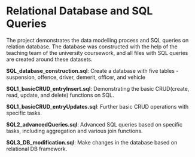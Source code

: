 # Relational Database and SQL Queries 
The project demonstrates the data modelling process and SQL queries on relation database. 
The database was constructed with the help of the teaching team of the university coursework, and all files with SQL queries are created around these datasets. 

**SQL_database_construction.sql**: Create a database with five tables - suspension, offence, driver, demerit, officer, and vehicle

**SQL1_basicCRUD_entryInsert.sql**: Demonstrating the basic CRUD(create, read, update, and delete) functions on SQL. 

**SQL1_basicCRUD_entryUpdates.sql**: Further basic CRUD operations with specific tasks. 

**SQL2_advancedQueries.sql**: Advanced SQL queries based on specific tasks, including aggregation and various join functions. 

**SQL3_DB_modification.sql**: Make changes in the database based on relational DB framework. 

